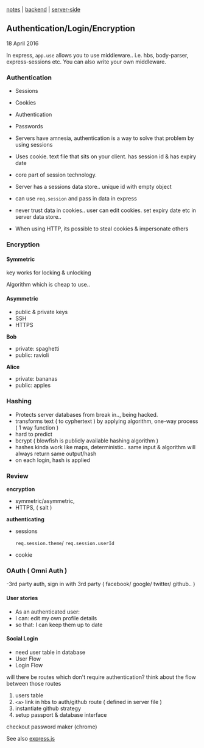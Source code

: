 [notes](notes.md) | [backend](backend.md) | [server-side](server-side.md)

## Authentication/Login/Encryption

18 April 2016

In express, `app.use` allows you to use middleware.. i.e. hbs, body-parser, express-sessions etc. You can also write your own middleware.

### Authentication
- Sessions
- Cookies
- Authentication
- Passwords


- Servers have amnesia, authentication is a way to solve that problem by using sessions
- Uses cookie. text file that sits on your client. has session id & has expiry date
- core part of session technology.
- Server has a sessions data store.. unique id with empty object
- can use `req.session` and pass in data in express
- never trust data in cookies.. user can edit cookies. set expiry date etc in server data store..
- When using HTTP, its possible to steal cookies & impersonate others


### Encryption

#### Symmetric
key works for locking & unlocking

Algorithm which is cheap to use..

#### Asymmetric
- public & private keys
- SSH
- HTTPS

**Bob**
- private: spaghetti
- public: ravioli

**Alice**
- private: bananas
- public: apples


### Hashing
- Protects server databases from break in.., being hacked.
- transforms text ( to cyphertext ) by applying  algorithm, one-way process ( 1 way function )
- hard to predict
- bcrypt ( blowfish is publicly available hashing algorithm )
- hashes kinda work like maps, deterministic.. same input & algorithm will always return same output/hash
- on each login, hash is applied

### Review

**encryption**
- symmetric/asymmetric,
- HTTPS, ( salt )

**authenticating**
- sessions

    `req.session.theme`/ `req.session.userId`

- cookie


### OAuth ( Omni Auth )
-3rd party auth, sign in with 3rd party ( facebook/ google/ twitter/ github.. )

#### User stories
- As an authenticated user:
- I can: edit my own profile details
- so that: I can keep them up to date

#### Social Login
- need user table in database
- User Flow
- Login Flow

will there be routes which don't require authentication? think about the flow between those routes

1. users table
2. `<a>` link in hbs to auth/github route ( defined in server file )
3. instantiate github strategy
4. setup passport & database interface


checkout password maker (chrome)

See also [express.js](javascript/express.md)
